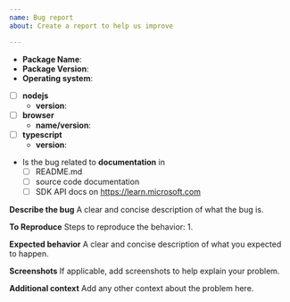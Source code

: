 ```yaml
---
name: Bug report
about: Create a report to help us improve

---
```


- **Package Name**: 
- **Package Version**: 
- **Operating system**:
- [ ] **nodejs**
    - **version**: 
- [ ] **browser**
    - **name/version**: 
- [ ] **typescript**
    - **version**:
- Is the bug related to **documentation** in
  - [ ] README.md
  - [ ] source code documentation
  - [ ] SDK API docs on https://learn.microsoft.com

**Describe the bug**
A clear and concise description of what the bug is.

**To Reproduce**
Steps to reproduce the behavior:
1. 

**Expected behavior**
A clear and concise description of what you expected to happen.

**Screenshots**
If applicable, add screenshots to help explain your problem.

**Additional context**
Add any other context about the problem here.
